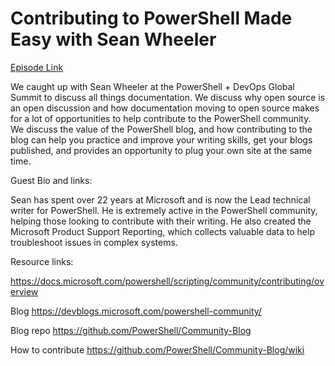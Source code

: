 # Contributing to PowerShell Made Easy with Sean Wheeler

[Episode Link](https://powershellpodcast.podbean.com/e/contributing-to-powershell-made-easy-with-sean-wheeler/)

We caught up with Sean Wheeler at the PowerShell + DevOps Global Summit to discuss all things documentation. We discuss why open source is an open discussion and how documentation moving to open source makes for a lot of opportunities to help contribute to the PowerShell community. We discuss the value of the PowerShell blog, and how contributing to the blog can help you practice and improve your writing skills, get your blogs published, and provides an opportunity to plug your own site at the same time.

Guest Bio and links:

Sean has spent over 22 years at Microsoft and is now the Lead technical writer for PowerShell. He is extremely active in the PowerShell community, helping those looking to contribute with their writing. He also created the Microsoft Product Support Reporting, which collects valuable data to help troubleshoot issues in complex systems.

Resource links:

https://docs.microsoft.com/powershell/scripting/community/contributing/overview

Blog https://devblogs.microsoft.com/powershell-community/

Blog repo https://github.com/PowerShell/Community-Blog

How to contribute https://github.com/PowerShell/Community-Blog/wiki